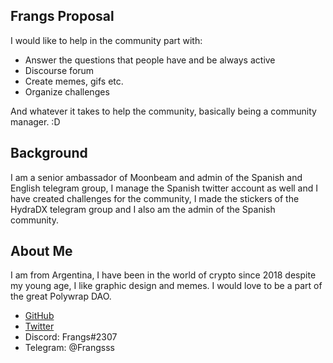 ## Frangs Proposal

I would like to help in the community part with:

- Answer the questions that people have and be always active
- Discourse forum
- Create memes, gifs etc.
- Organize challenges

And whatever it takes to help the community, basically being a community manager. :D

## Background 

I am a senior ambassador of Moonbeam and admin of the Spanish and English telegram group, I manage the Spanish twitter account as well and I have created challenges
for the community, I made the stickers of the HydraDX telegram group and I also am the admin of the Spanish community.

## About Me

I am from Argentina, I have been in the world of crypto since 2018 despite my young age, I like graphic design and memes. I would love to be a part of the great Polywrap DAO.

- [GitHub](https://github.com/frangsss)
- [Twitter](https://twitter.com/frangss_)
- Discord: Frangs#2307
- Telegram: @Frangsss
